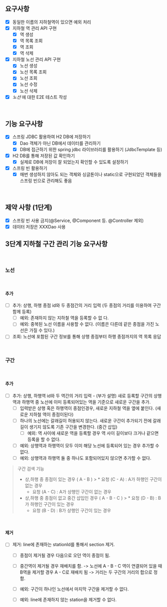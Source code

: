 ## 요구사항

- [X] 동일한 이름의 지하철역이 있으면 예외 처리
- [X] 지하철 역 관리 API 구현
    - [X] 역 생성
    - [X] 역 목록 조회
    - [X] 역 조회
    - [X] 역 삭제
- [X] 지하철 노선 관리 API 구현
    - [X] 노선 생성
    - [X] 노선 목록 조회
    - [X] 노선 조회
    - [X] 노선 수정
    - [X] 노선 삭제
    
- [X] *노선* 에 대한 E2E 테스트 작성

<br>

## 기능 요구사항

- [x] 스프링 JDBC 활용하여 H2 DB에 저장하기
    - [x] Dao 객체가 아닌 DB에서 데이터를 관리하기
    - [x] DB에 접근하기 위한 spring jdbc 라이브러리를 활용하기 (JdbcTemplate 등)
- [x] H2 DB를 통해 저장된 값 확인하기
    - [x] 실제로 DB에 저장이 잘 되었는지 확인할 수 있도록 설정하기
- [x] 스프링 빈 활용하기
    - [x] 매번 생성하지 않아도 되는 객체와 싱글톤이나 static으로 구현되었던 객체들을 스프링 빈으로 관리해도 좋음

<br>

## 제약 사항 (1단계)

- [X] 스프링 빈 사용 금지(@Service, @Component 등. @Controller 제외)
- [X] 데이터 저장은 XXXDao 사용

## 3단계 지하철 구간 관리 기능 요구사항

<br>

### 노선

<br>

#### 추가
* [ ] 추가: 상행, 하행 종점 id와 두 종점간의 거리 입력 (두 종점의 거리를 이용하여 구간 함께 등록)
  * [ ] 예외: 존재하지 않는 지하철 역을 등록할 수 없                                                                                                  다.
  * [ ] 예외: 중복된 노선 이름을 사용할 수 없다. (이름은 다른데 같은 종점을 가진 노선은 가질 수 있다.)
* [ ] 조회: 노선에 포함된 구간 정보를 통해 상행 종점부터 하행 종점까지의 역 목록 응답

<br>

### 구간

<br>

#### 추가
* [ ] 추가: 상행, 하행역 id와 두 역간의 거리 입력 - (부가 설명) 새로 등록할 구간의 상행역과 하행역 중 노선에 이미 등록되어있는 역을 기준으로 새로운 구간을 추가.
  * [ ] 입력받은 상행 혹은 하행역이 종점인경우, 새로운 지하철 역을 옆에 붙인다. (새로운 지하철 역이 종점이된다)
  * [ ] 하나의 노선에는 갈래길이 허용되지 않는다. 새로운 구간이 추가되기 전에 갈래길이 생기지 않도록 기존 구간을 변경한다. (중간 삽입)
    * [ ] 예외: 역 사이에 새로운 역을 등록할 경우 역 사이 길이보다 크거나 같으면 등록을 할 수 없다.
  * [ ] 예외: 상행역과 하행역이 모두 이미 해당 노선에 등록되어 있는 경우 추가할 수 없다.
  * [ ] 예외: 상행역과 하행역 둘 중 하나도 포함되어있지 않으면 추가할 수 없다.

> 구간 검색 기능
> * 상,하행 중 종점이 있는 경우 ( A - B )
    >   * 요청 (C - A) : A가 하행인 구간이 없는 경우
>   * 요청 (A - C) : A가 상행인 구간이 없는 경우
> * 상,하행 중 종점이 없고 중간 삽입인 경우 ( A - B - C )
    >   * 요청 (D - B) : B가 하행인 구간이 있는 경우
>   * 요청 (B - D) : B가 상행인 구간이 있는 경우

<br>

#### 제거
* [ ] 제거: line에 존재하는 stationId를 통해서 section 제거.
  * [ ] 종점이 제거될 경우 다음으로 오던 역이 종점이 됨.
  * [ ] 중간역이 제거될 경우 재배치를 함. -> 노선에 A - B - C 역이 연결되어 있을 때 B역을 제거할 경우 A - C로 재배치 됨 -> 거리는 두 구간의 거리의 합으로 정함.
  * [ ] 예외: 구간이 하나인 노선에서 마지막 구간을 제거할 수 없다.
  * [ ] 예외: line에 존재하지 않는 station을 제거할 수 없다.
  